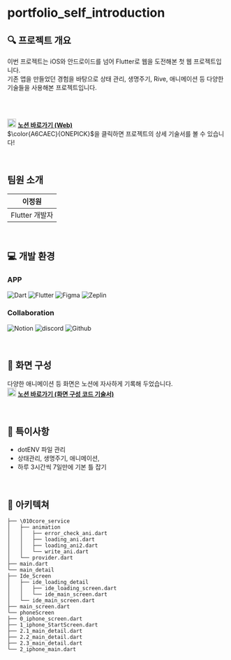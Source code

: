 # portfolio_self_introduction
 
## 🔍 프로젝트 개요
이번 프로젝트는 iOS와 안드로이드를 넘어 Flutter로 웹을 도전해본 첫 웹 프로젝트입니다. <br />기존 앱을 만들었던 경험을 바탕으로 상태 관리, 생명주기, Rive, 애니메이션 등 다양한 기술들을 사용해본 프로젝트입니다.

<br />
<br />


 <img src="https://github.com/location132/IFSAI/assets/132702102/81fbb182-9ce0-4881-b81c-d3b47c1feeb0" width="20" alt="Project Image"> <a href="https://intriguing-cowl-e9d.notion.site/c6b5cc075a12425a83ed996950c17c2f?pvs=4"><strong>노션 바로가기 (Web)</strong></a> <br />
$\color{A6CAEC}{ONEPICK}$을 클릭하면 프로젝트의 상세 기술서를 볼 수 있습니다!

<br />

## 팀원 소개


| 이정원 | 
| :-: | 
| Flutter 개발자 | 

<br />

## 💻 개발 환경

### APP
![Dart](https://img.shields.io/badge/Dart-0175C2.svg?&style=for-the-badge&logo=Dart&logoColor=white)
![Flutter](https://img.shields.io/badge/flutter-02569B.svg?&style=for-the-badge&logo=flutter&logoColor=white)
![Figma](https://img.shields.io/badge/Figma-F24E1E?style=for-the-badge&logo=figma&logoColor=white)
![Zeplin](https://img.shields.io/badge/zeplin-EE6723?style=for-the-badge&logo=openzeppelin&logoColor=white)


### Collaboration
![Notion](https://img.shields.io/badge/Notion-000000?style=for-the-badge&logo=Notion&logoColor=white)
![discord](https://img.shields.io/badge/discord-5865F2?style=for-the-badge&logo=Discord&logoColor=white)
![Github](https://img.shields.io/badge/Github-181717.svg?&style=for-the-badge&logo=github&logoColor=white)

<br />

## 📝 화면 구성 
다양한 애니메이션 등 화면은 노션에 자사하게 기록해 두었습니다.<br />
 <img src="https://github.com/location132/IFSAI/assets/132702102/81fbb182-9ce0-4881-b81c-d3b47c1feeb0" width="20" alt="Project Image"> <a href="https://intriguing-cowl-e9d.notion.site/Flutter-7dd7e84510ec4213aca5e4e79a336931?pvs=4"><strong>노션 바로가기 (화면 구성 코드 기술서)</strong></a> <br />


<br />

## 📌 특이사항

- dotENV 파일 관리
- 상태관리, 생명주기, 애니메이션,
- 하루 3시간씩 7일만에 기본 틀 잡기



<br />

## 📁 아키텍쳐

```lib
├── \010core_service
│   ├── animation
│   │   ├── error_check_ani.dart
│   │   ├── loading_ani.dart
│   │   ├── loading_ani2.dart
│   │   └── write_ani.dart
│   └── provider.dart
├── main.dart
└── main_detail
├── Ide_Screen
│   ├── ide_loading_detail
│   │   ├── ide_loading_screen.dart
│   │   └── ide_main_screen.dart
│   └── ide_main_screen.dart
├── main_screen.dart
└── phoneScreen
├── 0_iphone_screen.dart
├── 1_iphone_StartScreen.dart
├── 2.1_main_detail.dart
├── 2.2_main_detail.dart
├── 2.3_main_detail.dart
└── 2_iphone_main.dart

